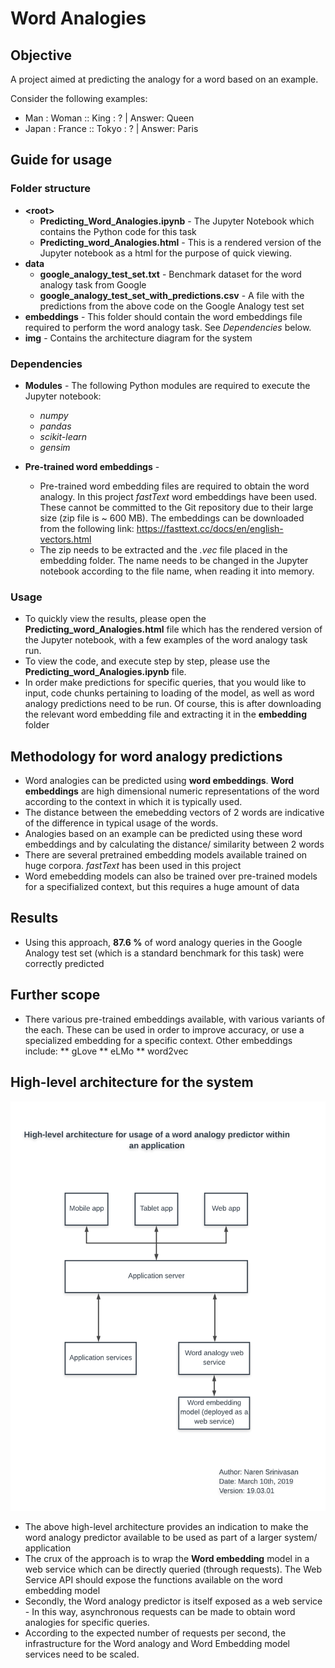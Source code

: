 # Word Analogies

## Objective

A project aimed at predicting the analogy for a word based on an example.

Consider the following examples:

* Man : Woman :: King : ?      | Answer: Queen
* Japan : France :: Tokyo : ?  | Answer: Paris

## Guide for usage
### Folder structure

* **\<root\>**
    * **Predicting_Word_Analogies.ipynb** - The Jupyter Notebook which contains the Python code for this task
    * **Predicting_word_Analogies.html** - This is a rendered version of the Jupyter notebook as a html for the purpose of quick viewing.
* **data**
    * **google_analogy_test_set.txt** - Benchmark dataset for the word analogy task from Google
    * **google_analogy_test_set_with_predictions.csv** - A file with the predictions from the above code on the Google Analogy test set
* **embeddings** - This folder should contain the word embeddings file required to perform the word analogy task. See *Dependencies* below.
* **img** - Contains the architecture diagram for the system

### Dependencies

* **Modules** - The following Python modules are required to execute the Jupyter notebook:
    * *numpy*
    * *pandas*
    * *scikit-learn*
    * *gensim*

* **Pre-trained word embeddings** -

    * Pre-trained word embedding files are required to obtain the word analogy. In this project *fastText* word embeddings have been used. These cannot be committed to the Git repository due to their large size (zip file is ~ 600 MB). The embeddings can be downloaded from the following link: https://fasttext.cc/docs/en/english-vectors.html
    * The zip needs to be extracted and the *.vec* file placed in the embedding folder. The name needs to be changed in the Jupyter notebook according to the file name, when reading it into memory.

### Usage

* To quickly view the results, please open the **Predicting_word_Analogies.html** file which has the rendered version of the Jupyter notebook, with a few examples of the word analogy task run.
* To view the code, and execute step by step, please use the **Predicting_word_Analogies.ipynb** file.
* In order make predictions for specific queries, that you would like to input, code chunks pertaining to loading of the model, as well as word analogy predictions need to be run. Of course, this is after downloading the relevant word embedding file and extracting it in the **embedding** folder

## Methodology for word analogy predictions

* Word analogies can be predicted using **word embeddings**. **Word embeddings** are high dimensional numeric representations of the word according to the context in which it is typically used. 
* The distance between the emebedding vectors of 2 words are indicative of the difference in typical usage of the words.
* Analogies based on an example can be predicted using these word embeddings and by calculating the distance/ similarity between 2 words
* There are several pretrained embedding models available trained on huge corpora. *fastText* has been used in this project
* Word emebedding models can also be trained over pre-trained models for a specifialized context, but this requires a huge amount of data

## Results

* Using this approach, **87.6 %** of word analogy queries in the Google Analogy test set (which is a standard benchmark for this task) were correctly predicted

## Further scope

* There various pre-trained embeddings available, with various variants of the each. These can be used in order to improve accuracy, or use a specialized embedding for a specific context. Other embeddings include:
    ** gLove
    ** eLMo
    ** word2vec

## High-level architecture for the system

![](./img/high_level_arch.png)

* The above high-level architecture provides an indication to make the word analogy predictor available to be used as part of a larger system/ application
* The crux of the approach is to wrap the **Word embedding** model in a web service which can be directly queried (through requests). The Web Service API should expose the functions available on the word embedding model
* Secondly, the Word analogy predictor is itself exposed as a web service - In this way, asynchronous requests can be made to obtain word analogies for specific queries.
* According to the expected number of requests per second, the infrastructure for the Word analogy and Word Embedding model services need to be scaled.



